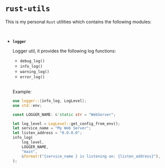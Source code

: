 # `rust-utils`

This is my personal `Rust` utilities which contains the following modules:

</br>

- **`logger`**

    Logger util, it provides the following log functions:

    - `debug_log()`
    - `info_log()`
    - `warning_log()`
    - `error_log()`

    </br>

    Example:

    ```rust
    use logger::{info_log, LogLevel};
    use std::env;

    const LOGGER_NAME: &'static str = "WebServer";

    let log_level = LogLevel::get_config_from_env();
    let service_name = "My Web Server";
    let listen_address = "0.0.0.0";
    info_log(
        log_level,
        LOGGER_NAME,
        "main",
        &format!("{service_name } is listening on: {listen_address}"),
    );
    ```

    </br>


